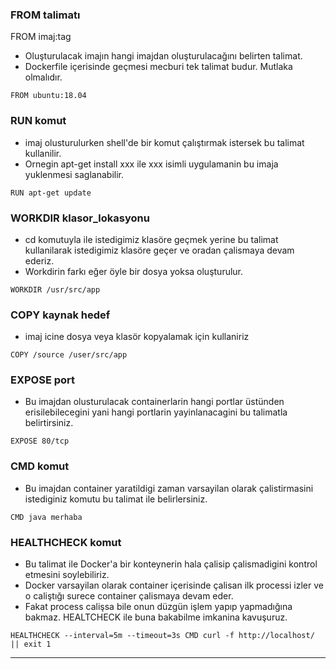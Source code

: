 ### FROM talimatı  
FROM imaj:tag
- Oluşturulacak imajın hangi imajdan oluşturulacağını belirten talimat. 
- Dockerfile içerisinde geçmesi mecburi tek talimat budur. Mutlaka olmalıdır. 

```
FROM ubuntu:18.04
```
### RUN komut
- imaj olusturulurken shell'de bir komut çalıştırmak istersek bu talimat kullanilir. 
- Ornegin apt-get install xxx ile xxx isimli uygulamanin bu imaja yuklenmesi saglanabilir.

```
RUN apt-get update
```
### WORKDIR klasor_lokasyonu
- cd komutuyla ile istedigimiz klasöre geçmek yerine bu talimat kullanilarak istedigimiz klasöre geçer ve oradan çalismaya devam ederiz. 
- Workdirin farkı eğer öyle bir dosya yoksa oluşturulur.

```
WORKDIR /usr/src/app
```

### COPY kaynak hedef
- imaj icine dosya veya klasör kopyalamak için kullaniriz

```
COPY /source /user/src/app
```

### EXPOSE port
- Bu imajdan olusturulacak containerlarin hangi portlar üstünden erisilebilecegini yani hangi portlarin yayinlanacagini bu talimatla belirtirsiniz.

```
EXPOSE 80/tcp
```

### CMD komut
- Bu imajdan container yaratildigi zaman varsayilan olarak çalistirmasini istediginiz komutu bu talimat ile belirlersiniz.

```
CMD java merhaba
```
### HEALTHCHECK komut
- Bu talimat ile Docker'a bir konteynerin hala çalisip çalismadigini kontrol etmesini soylebiliriz. 
- Docker varsayilan olarak container içerisinde çalisan ilk processi izler ve o caliştığı surece container çalismaya devam eder. 
- Fakat process calişsa bile onun düzgün işlem yapıp yapmadığına bakmaz. HEALTCHECK ile buna bakabilme imkanina kavuşuruz.

```
HEALTHCHECK --interval=5m --timeout=3s CMD curl -f http://localhost/ || exit 1 
```

-----------------------------------------------------------------------------------------------------------------------------------------------------------------------
